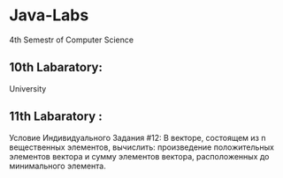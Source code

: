 # Java-Labs
4th Semestr of Computer Science 

10th Labaratory:
---------------------------------
University 


11th Labaratory :
----------------------------
Условие Индивидуального Задания #12:
В векторе, состоящем из n вещественных элементов, вычислить: произведение положительных элементов вектора и сумму элементов вектора, расположенных до минимального элемента.

